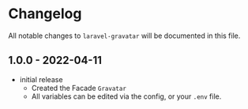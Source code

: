# Changelog

All notable changes to `laravel-gravatar` will be documented in this file.

## 1.0.0 - 2022-04-11

- initial release
  - Created the Facade `Gravatar`
  - All variables can be edited via the config, or your `.env` file.

